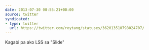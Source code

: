 ```yaml
---
date: 2013-07-30 00:55:21+00:00
source: twitter
syndicated:
- type: twitter
  url: https://twitter.com/roytang/statuses/362013510798024707/
---
```


Kagabi pa ako LSS sa "Slide"